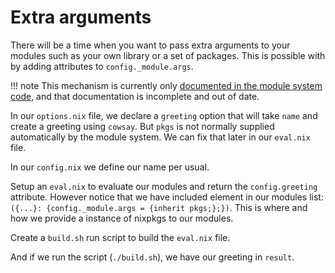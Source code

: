 # Extra arguments

There will be a time when you want to pass extra arguments to your modules such as your own library or a set of packages.
This is possible with by adding attributes to `config._module.args`.

!!! note
    This mechanism is currently only [documented in the module system code][module-args], and that documentation is incomplete and out of date.

In our `options.nix` file, we declare a `greeting` option that will take `name` and create a greeting using `cowsay`.
But `pkgs` is not normally supplied automatically by the module system.
We can fix that later in our `eval.nix` file.

[//]: # (./options.nix)

In our `config.nix` we define our name per usual.

[//]: # (./config.nix)

Setup an `eval.nix` to evaluate our modules and return the `config.greeting` attribute.
However notice that we have included element in our modules list: `({...}: {config._module.args = {inherit pkgs;};})`.
This is where and how we provide a instance of nixpkgs to our modules.

[//]: # (./eval.nix)

Create a `build.sh` run script to build the `eval.nix` file.

[//]: # (./build.sh)

And if we run the script (`./build.sh`), we have our greeting in `result`.

[//]: # (build eval.nix)

[module-args]: https://github.com/NixOS/nixpkgs/blob/master/lib/modules.nix#L140-L182
